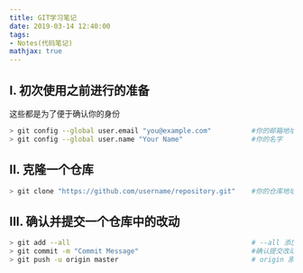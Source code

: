 ```yaml
---
title: GIT学习笔记
date: 2019-03-14 12:40:00
tags:
- Notes(代码笔记)
mathjax: true
---
```


## I. 初次使用之前进行的准备

这些都是为了便于确认你的身份

```sh
> git config --global user.email "you@example.com"          #你的邮箱地址
> git config --global user.name "Your Name"                 #你的名字
```

## II. 克隆一个仓库

```sh
> git clone "https://github.com/username/repository.git"    #你的仓库地址
```

## III. 确认并提交一个仓库中的改动

```sh
> git add --all                                             # --all 添加所有改动
> git commit -m "Commit Message"                            #确认提交改动时的备注和提交信息
> git push -u origin master                                 # origin 原始仓库, master 默认分支
```
